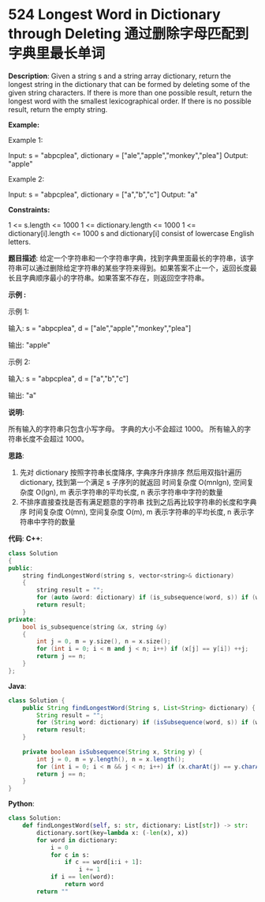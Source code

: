 # 524 Longest Word in Dictionary through Deleting 通过删除字母匹配到字典里最长单词

__Description__:
Given a string s and a string array dictionary, return the longest string in the dictionary that can be formed by deleting some of the given string characters. If there is more than one possible result, return the longest word with the smallest lexicographical order. If there is no possible result, return the empty string.

__Example:__

Example 1:

Input: s = "abpcplea", dictionary = ["ale","apple","monkey","plea"]
Output: "apple"

Example 2:

Input: s = "abpcplea", dictionary = ["a","b","c"]
Output: "a"

__Constraints:__

1 <= s.length <= 1000
1 <= dictionary.length <= 1000
1 <= dictionary[i].length <= 1000
s and dictionary[i] consist of lowercase English letters.

__题目描述__:
给定一个字符串和一个字符串字典，找到字典里面最长的字符串，该字符串可以通过删除给定字符串的某些字符来得到。如果答案不止一个，返回长度最长且字典顺序最小的字符串。如果答案不存在，则返回空字符串。

__示例 :__

示例 1:

输入:
s = "abpcplea", d = ["ale","apple","monkey","plea"]

输出:
"apple"

示例 2:

输入:
s = "abpcplea", d = ["a","b","c"]

输出:
"a"

__说明:__

所有输入的字符串只包含小写字母。
字典的大小不会超过 1000。
所有输入的字符串长度不会超过 1000。

__思路__:

1. 先对 dictionary 按照字符串长度降序, 字典序升序排序
然后用双指针遍历 dictionary, 找到第一个满足 s 子序列的就返回
时间复杂度 O(mnlgn), 空间复杂度 O(lgn), m 表示字符串的平均长度, n 表示字符串中字符的数量
2. 不排序直接查找是否有满足题意的字符串
找到之后再比较字符串的长度和字典序
时间复杂度 O(mn), 空间复杂度 O(m), m 表示字符串的平均长度, n 表示字符串中字符的数量

__代码__:
__C++__:

```C++
class Solution 
{
public:
    string findLongestWord(string s, vector<string>& dictionary) 
    {
        string result = "";
        for (auto &word: dictionary) if (is_subsequence(word, s)) if (word.size() > result.size() or (word.size() == result.size() and word < result)) result = word;
        return result;
    }
private:
    bool is_subsequence(string &x, string &y) 
    {
        int j = 0, m = y.size(), n = x.size();
        for (int i = 0; i < m and j < n; i++) if (x[j] == y[i]) ++j;
        return j == n;
    }
};
```

__Java__:

```Java
class Solution {
    public String findLongestWord(String s, List<String> dictionary) {
        String result = "";
        for (String word: dictionary) if (isSubsequence(word, s)) if (word.length() > result.length() || (word.length() == result.length() && word.compareTo(result) < 0)) result = word;
        return result;
    }
    
    private boolean isSubsequence(String x, String y) {
        int j = 0, m = y.length(), n = x.length();
        for (int i = 0; i < m && j < n; i++) if (x.charAt(j) == y.charAt(i)) ++j;
        return j == n;
    }
}
```

__Python__:

```Python
class Solution:
    def findLongestWord(self, s: str, dictionary: List[str]) -> str:
        dictionary.sort(key=lambda x: (-len(x), x))
        for word in dictionary:
            i = 0
            for c in s:
                if c == word[i:i + 1]:
                    i += 1
            if i == len(word):
                return word
        return ""
```

